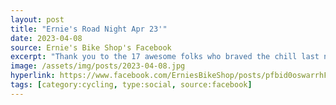 ```yaml
---
layout: post
title: "Ernie's Road Night Apr 23'"
date: 2023-04-08
source: Ernie's Bike Shop's Facebook
excerpt: "Thank you to the 17 awesome folks who braved the chill last night on our maiden voyage on the newly reopened Towpath! We rode from the Lake Ave Trailhead south on the Towpath and tackled the Sippo Valley Trail. No barriers in sight!"
image: /assets/img/posts/2023-04-08.jpg
hyperlink: https://www.facebook.com/ErniesBikeShop/posts/pfbid0oswarrhFmyTSWF4UbLxH2ERzvf5bKbGTm6KJpVFxP6sr2YQzBKNBPW2PQYRDeVzel
tags: [category:cycling, type:social, source:facebook]
---
```

